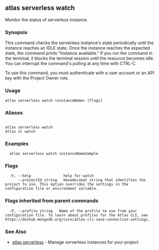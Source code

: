 ## atlas serverless watch

Monitor the status of serverless instance.


### Synopsis

This command checks the serverless instance's state periodically until the instance reaches an IDLE state. 
Once the instance reaches the expected state, the command prints "Instance available."
If you run the command in the terminal, it blocks the terminal session until the resource becomes idle.
You can interrupt the command's polling at any time with CTRL-C.

To use this command, you must authenticate with a user account or an API key with the Project Owner role.


### Usage
```
atlas serverless watch <instanceName> [flags]
```

### Aliases
```

atlas serverless watch
atlas sl watch
```

### Examples

```
  atlas serverless watch instanceNameSample
```


### Flags

```
  -h, --help               help for watch
      --projectId string   Hexadecimal string that identifies the project to use. This option overrides the settings in the configuration file or environment variable.

```


### Flags inherited from parent commands

```
  -P, --profile string   Name of the profile to use from your configuration file. To learn about profiles for the Atlas CLI, see https://dochub.mongodb.org/core/atlas-cli-save-connection-settings.

```

### See Also


* [atlas serverless](atlas_serverless.md)	- Manage serverless instances for your project.



